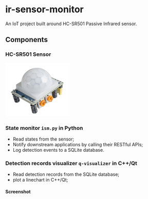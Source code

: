 # ir-sensor-monitor

An IoT project built around HC-SR501 Passive Infrared sensor.

## Components

### HC-SR501 Sensor
<img src="./images/sensor.jpg" width="200px" />

### State monitor `ism.py` in Python

* Read states from the sensor;
* Notify downstream applications by calling their RESTful APIs;
* Log detection events to a SQLite database.

### Detection records visualizer `q-visualizer` in C++/Qt

* Read detection records from the SQLite database;
* plot a linechart in C++/Qt;

#### Screenshot ####

<imt src="./images/q-visualizer.png">